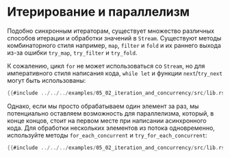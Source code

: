 # Итерирование и параллелизм

Подобно синхронным итераторам, существует множество различных способов итерации
и обработки значений в `Stream`. Существуют методы комбинаторного стиля
например, `map`, `filter` и `fold` и их раннего выхода из-за ошибки
`try_map`, `try_filter` и `try_fold`.

К сожалению, цикл `for` не может использоваться со `Stream`, но для
императивного стиля написания кода, `while let` и функции `next`/`try_next` могут быть
использованы:

```rust
{{#include ../../../examples/05_02_iteration_and_concurrency/src/lib.rs:nexts}}
```

Однако, если мы просто обрабатываем один элемент за раз, мы потенциально
оставляем возможность для параллелизма, который, в конце концов, стоит на первом месте при написании асинхронного кода. Для обработки нескольких элементов из потока
одновременно, используйте методы `for_each_concurrent` и `try_for_each_concurrent`:

```rust
{{#include ../../../examples/05_02_iteration_and_concurrency/src/lib.rs:try_for_each_concurrent}}
```
